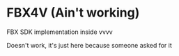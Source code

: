 # FBX4V (Ain't working)
FBX SDK implementation inside vvvv

Doesn't work, it's just here because someone asked for it
